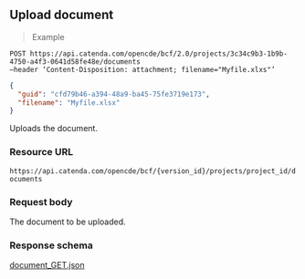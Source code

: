 ## Upload document

> Example

```http
POST https://api.catenda.com/opencde/bcf/2.0/projects/3c34c9b3-1b9b-4750-a4f3-0641d58fe48e/documents
–header ‘Content-Disposition: attachment; filename="Myfile.xlxs"’

```

```json
{
  "guid": "cfd79b46-a394-48a9-ba45-75fe3719e173",
  "filename": "Myfile.xlsx"
}
```

Uploads the document.

### Resource URL

`https://api.catenda.com/opencde/bcf/{version_id}/projects/project_id/documents`

### Request body

The document to be uploaded.

### Response schema

[document_GET.json](https://github.com/BuildingSMART/BCF-API/tree/release_1_0/Schemas_draft-03/Collaboration/Document/document_GET.json)
